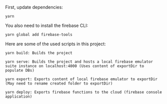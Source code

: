 First, update dependencies:
```
yarn
```
You also need to install the firebase CLI:
```
yarn global add firebase-tools
```
Here are some of the used scripts in this project:
```
yarn build: Builds the project

yarn serve: Builds the project and hosts a local firebase emulator suite instance on localhost:4000 (Uses content of exportDir to populate DBs)

yarn export: Exports content of local firebase emulator to exportDir (May need to rename created folder to exportDir)

yarn deploy: Exports firebase functions to the cloud (firebase console application)
```